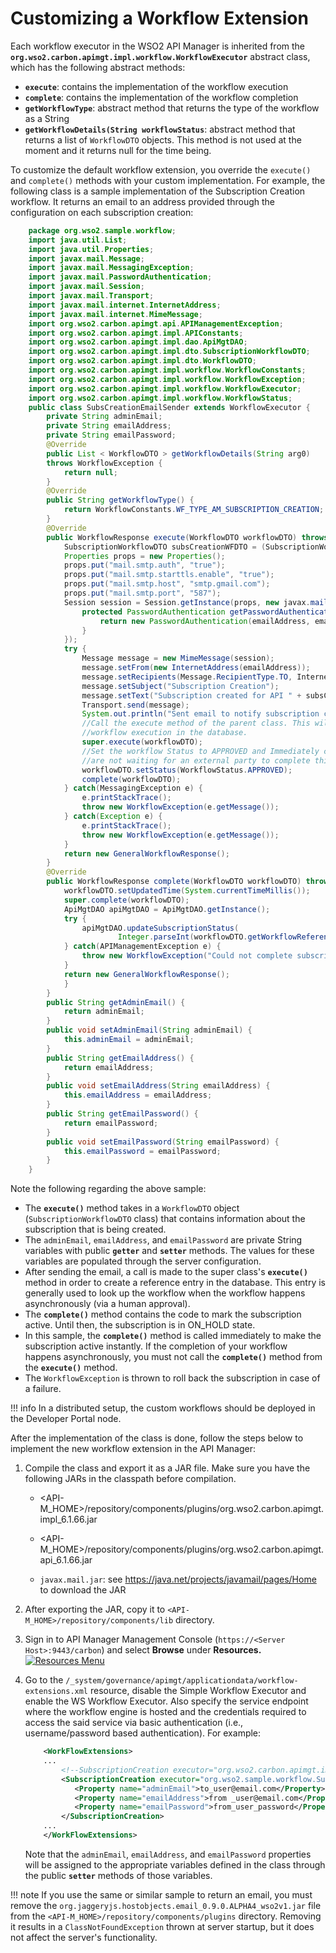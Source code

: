 # Customizing a Workflow Extension

Each workflow executor in the WSO2 API Manager is inherited from the **`org.wso2.carbon.apimgt.impl.workflow.WorkflowExecutor`** abstract class, which has the following abstract methods:

-   **`execute`**: contains the implementation of the workflow execution
-   **`complete`**: contains the implementation of the workflow completion
-   **`getWorkflowType`**: abstract method that returns the type of the workflow as a String
-   **`getWorkflowDetails(String workflowStatus`**: abstract method that returns a list of `WorkflowDTO` objects. This method is not used at the moment and it returns null for the time being.

To customize the default workflow extension, you override the `execute()` and `complete()` methods with your custom implementation. For example, the following class is a sample implementation of the Subscription Creation workflow. It returns an email to an address provided through the configuration on each subscription creation:

``` java
    package org.wso2.sample.workflow;
    import java.util.List;
    import java.util.Properties;
    import javax.mail.Message;
    import javax.mail.MessagingException;
    import javax.mail.PasswordAuthentication;
    import javax.mail.Session;
    import javax.mail.Transport;
    import javax.mail.internet.InternetAddress;
    import javax.mail.internet.MimeMessage;
    import org.wso2.carbon.apimgt.api.APIManagementException;
    import org.wso2.carbon.apimgt.impl.APIConstants;
    import org.wso2.carbon.apimgt.impl.dao.ApiMgtDAO;
    import org.wso2.carbon.apimgt.impl.dto.SubscriptionWorkflowDTO;
    import org.wso2.carbon.apimgt.impl.dto.WorkflowDTO;
    import org.wso2.carbon.apimgt.impl.workflow.WorkflowConstants;
    import org.wso2.carbon.apimgt.impl.workflow.WorkflowException;
    import org.wso2.carbon.apimgt.impl.workflow.WorkflowExecutor;
    import org.wso2.carbon.apimgt.impl.workflow.WorkflowStatus;
    public class SubsCreationEmailSender extends WorkflowExecutor {
        private String adminEmail;
        private String emailAddress;
        private String emailPassword;
        @Override
        public List < WorkflowDTO > getWorkflowDetails(String arg0)
        throws WorkflowException {
            return null;
        }
        @Override
        public String getWorkflowType() {
            return WorkflowConstants.WF_TYPE_AM_SUBSCRIPTION_CREATION;
        }
        @Override
        public WorkflowResponse execute(WorkflowDTO workflowDTO) throws WorkflowException {
            SubscriptionWorkflowDTO subsCreationWFDTO = (SubscriptionWorkflowDTO) workflowDTO;
            Properties props = new Properties();
            props.put("mail.smtp.auth", "true");
            props.put("mail.smtp.starttls.enable", "true");
            props.put("mail.smtp.host", "smtp.gmail.com");
            props.put("mail.smtp.port", "587");
            Session session = Session.getInstance(props, new javax.mail.Authenticator() {
                protected PasswordAuthentication getPasswordAuthentication() {
                    return new PasswordAuthentication(emailAddress, emailPassword);
                }
            });
            try {
                Message message = new MimeMessage(session);
                message.setFrom(new InternetAddress(emailAddress));
                message.setRecipients(Message.RecipientType.TO, InternetAddress.parse(adminEmail));
                message.setSubject("Subscription Creation");
                message.setText("Subscription created for API " + subsCreationWFDTO.getApiName() + " using Application " + subsCreationWFDTO.getApplicationName() + " by user " + subsCreationWFDTO.getSubscriber());
                Transport.send(message);
                System.out.println("Sent email to notify subscription creation");
                //Call the execute method of the parent class. This will create a reference for the
                //workflow execution in the database.
                super.execute(workflowDTO);
                //Set the workflow Status to APPROVED and Immediately complete the workflow since we
                //are not waiting for an external party to complete this.
                workflowDTO.setStatus(WorkflowStatus.APPROVED);
                complete(workflowDTO);
            } catch(MessagingException e) {
                e.printStackTrace();
                throw new WorkflowException(e.getMessage());
            } catch(Exception e) {
                e.printStackTrace();
                throw new WorkflowException(e.getMessage());
            }
            return new GeneralWorkflowResponse();
        }
        @Override
        public WorkflowResponse complete(WorkflowDTO workflowDTO) throws WorkflowException {
            workflowDTO.setUpdatedTime(System.currentTimeMillis());
            super.complete(workflowDTO);
            ApiMgtDAO apiMgtDAO = ApiMgtDAO.getInstance();
            try {
                apiMgtDAO.updateSubscriptionStatus(
                        Integer.parseInt(workflowDTO.getWorkflowReference()), APIConstants.SubscriptionStatus.UNBLOCKED);
            } catch(APIManagementException e) {
                throw new WorkflowException("Could not complete subscription creation workflow", e);
            }
            return new GeneralWorkflowResponse();
            }
        }
        public String getAdminEmail() {
            return adminEmail;
        }
        public void setAdminEmail(String adminEmail) {
            this.adminEmail = adminEmail;
        }
        public String getEmailAddress() {
            return emailAddress;
        }
        public void setEmailAddress(String emailAddress) {
            this.emailAddress = emailAddress;
        }
        public String getEmailPassword() {
            return emailPassword;
        }
        public void setEmailPassword(String emailPassword) {
            this.emailPassword = emailPassword;
        }
    }
```

Note the following regarding the above sample:

-   The **`execute()`** method takes in a `WorkflowDTO` object (`SubscriptionWorkflowDTO` class) that contains information about the subscription that is being created.
-   The `adminEmail`, `emailAddress`, and `emailPassword` are private String variables with public **`getter`** and **`setter`** methods. The values for these variables are populated through the server configuration.
-   After sending the email, a call is made to the super class's **`execute()`** method in order to create a reference entry in the database. This entry is generally used to look up the workflow when the workflow happens asynchronously (via a human approval).
-   The **`complete()`** method contains the code to mark the subscription active. Until then, the subscription is in ON\_HOLD state.
-   In this sample, the **`complete()`** method is called immediately to make the subscription active instantly. If the completion of your workflow happens asynchronously, you must not call the **`complete()`** method from the **`execute()`** method.
-   The `WorkflowException` is thrown to roll back the subscription in case of a failure.

!!! info
    In a distributed setup, the custom workflows should be deployed in the Developer Portal node.


After the implementation of the class is done, follow the steps below to implement the new workflow extension in the API Manager:

1.  Compile the class and export it as a JAR file. Make sure you have the following JARs in the classpath before compilation.
    - <API-M_HOME>/repository/components/plugins/org.wso2.carbon.apimgt.impl_6.1.66.jar

    - <API-M_HOME>/repository/components/plugins/org.wso2.carbon.apimgt.api_6.1.66.jar

    - `javax.mail.jar`: see <https://java.net/projects/javamail/pages/Home> to download the JAR

2.  After exporting the JAR, copy it to `<API-M_HOME>/repository/components/lib` directory.
3.  Sign in to API Manager Management Console (`https://<Server Host>:9443/carbon`) and select **Browse** under **Resources.**
    [![Resources Menu]({{base_path}}/assets/attachments/103334715/103334716.png)]({{base_path}}/assets/attachments/103334715/103334716.png)

4.  Go to the `/_system/governance/apimgt/applicationdata/workflow-extensions.xml` resource, disable the Simple Workflow Executor and enable the WS Workflow Executor. Also specify the service endpoint where the workflow engine is hosted and the credentials required to access the said service via basic authentication (i.e., username/password based authentication). For example:

    ``` xml
        <WorkFlowExtensions>
        ...
            <!--SubscriptionCreation executor="org.wso2.carbon.apimgt.impl.workflow.SubscriptionCreationSimpleWorkflowExecutor"/-->
            <SubscriptionCreation executor="org.wso2.sample.workflow.SubsCreationEmailSender">
               <Property name="adminEmail">to_user@email.com</Property>
               <Property name="emailAddress">from _user@email.com</Property>
               <Property name="emailPassword">from_user_password</Property>
            </SubscriptionCreation>
        ...
        </WorkFlowExtensions>
    ```

    Note that the `adminEmail`, `emailAddress`, and `emailPassword` properties will be assigned to the appropriate variables defined in the class through the public **`setter`** methods of those variables.

!!! note
    If you use the same or similar sample to return an email, you must remove the `org.jaggeryjs.hostobjects.email_0.9.0.ALPHA4_wso2v1.jar` file from the `<API-M_HOME>/repository/components/plugins` directory. Removing it results in a `ClassNotFoundException` thrown at server startup, but it does not affect the server's functionality.


